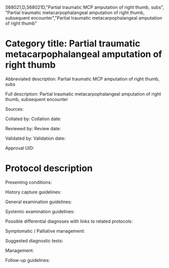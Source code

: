 S68021,D,S68021D,"Partial traumatic MCP amputation of right thumb, subs", "Partial traumatic metacarpophalangeal amputation of right thumb, subsequent encounter","Partial traumatic metacarpophalangeal amputation of right thumb"
# Category title: Partial traumatic metacarpophalangeal amputation of right thumb

Abbreviated description: Partial traumatic MCP amputation of right thumb, subs

Full description: Partial traumatic metacarpophalangeal amputation of right thumb, subsequent encounter

Sources:

Collated by:
Collation date:

Reviewed by:
Review date:

Validated by:
Validation date:

Approval UID:

# Protocol description

Presenting conditions:

History capture guidelines:

General examination guidelines:

Systemic examination guidelines:

Possible differential diagnoses with links to related protocols:

Symptomatic / Palliative management:

Suggested diagnostic tests:

Management:

Follow-up guidelines:
